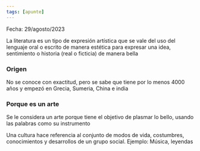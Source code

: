 ```yaml
---
tags: [apunte]
---
```


Fecha: 29/agosto/2023

La literatura es un tipo de expresión artística que se vale del uso del lenguaje oral o escrito de manera estética para expresar una idea, sentimiento o historia (real o ficticia) de manera bella

### Origen

No se conoce con exactitud, pero se sabe que tiene por lo menos 4000 años y empezó en Grecia, Sumeria, China e india

### Porque es un arte

Se le considera un arte porque tiene el objetivo de plasmar lo bello, usando las palabras como su instrumento

Una cultura hace referencia al conjunto de modos de vida, costumbres, conocimientos y desarrollos de un grupo social. Ejemplo: Música, leyendas